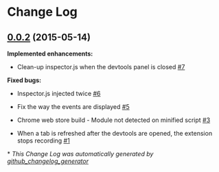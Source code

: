 # Change Log

## [0.0.2](https://github.com/Linkurious/angular-performance/tree/0.0.2) (2015-05-14)

**Implemented enhancements:**

- Clean-up inspector.js when the devtools panel is closed [\#7](https://github.com/Linkurious/angular-performance/issues/7)

**Fixed bugs:**

- Inspector.js injected twice [\#6](https://github.com/Linkurious/angular-performance/issues/6)

- Fix the way the events are displayed [\#5](https://github.com/Linkurious/angular-performance/issues/5)

- Chrome web store build - Module not detected on minified script [\#3](https://github.com/Linkurious/angular-performance/issues/3)

- When a tab is refreshed after the devtools are opened, the extension stops recording [\#1](https://github.com/Linkurious/angular-performance/issues/1)



\* *This Change Log was automatically generated by [github_changelog_generator](https://github.com/skywinder/Github-Changelog-Generator)*